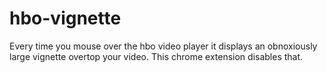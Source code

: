 # hbo-vignette

Every time you mouse over the hbo video player it displays an obnoxiously large vignette overtop your video. This chrome extension disables that.